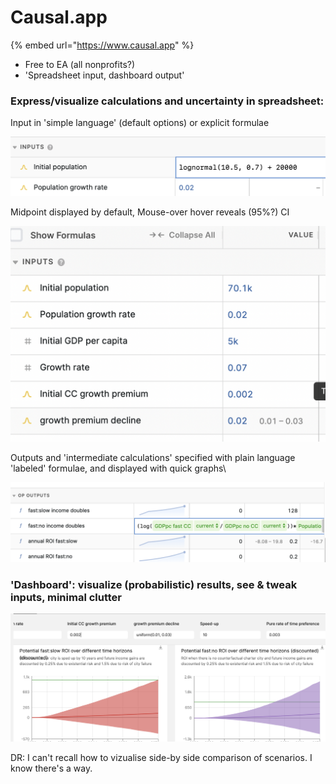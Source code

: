 # Causal.app

{% embed url="https://www.causal.app" %}

* Free to EA (all nonprofits?)
* 'Spreadsheet input, dashboard output'



### **Express/visualize calculations and uncertainty in spreadsheet:**

Input in 'simple language' (default options) or explicit formulae

![](<../.gitbook/assets/image (3).png>)



Midpoint displayed by default, Mouse-over hover reveals (95%?) CI

![](../.gitbook/assets/image.png)&#x20;



Outputs and 'intermediate calculations' specified with plain language 'labeled' formulae, and displayed with quick graphs\


![](<../.gitbook/assets/image (2).png>)

### 'Dashboard': visualize (probabilistic) results, see & tweak inputs, minimal clutter

![](<../.gitbook/assets/image (4).png>)

DR: I can't recall how to vizualise side-by side comparison of scenarios. I know there's a way.&#x20;
